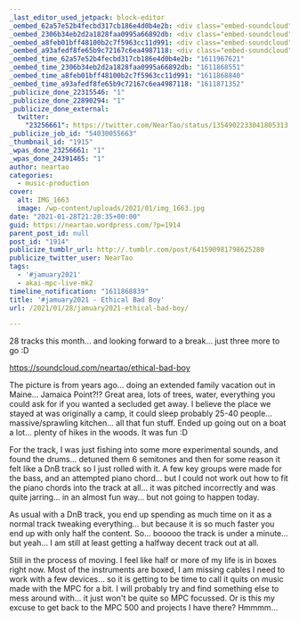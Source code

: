 ```yaml
---
_last_editor_used_jetpack: block-editor
_oembed_62a57e52b4fecbd317cb186e4d0b4e2b: <div class="embed-soundcloud"><iframe title="Some Class by NearTao" width="500" height="400" scrolling="no" frameborder="no" src="https://w.soundcloud.com/player/?visual=true&url=https%3A%2F%2Fapi.soundcloud.com%2Ftracks%2F975488098&show_artwork=true&maxwidth=500&maxheight=750&dnt=1"></iframe></div>
_oembed_2306b34eb2d2a1828faa0995a66892db: <div class="embed-soundcloud"><iframe title="Ethical Bad Boy by NearTao" width="750" height="400" scrolling="no" frameborder="no" src="https://w.soundcloud.com/player/?visual=true&url=https%3A%2F%2Fapi.soundcloud.com%2Ftracks%2F974701279&show_artwork=true&maxwidth=750&maxheight=1000&dnt=1"></iframe></div>
_oembed_a8feb01bff48100b2c7f5963cc11d991: <div class="embed-soundcloud"><iframe title="Ethical Bad Boy by NearTao" width="584" height="400" scrolling="no" frameborder="no" src="https://w.soundcloud.com/player/?visual=true&url=https%3A%2F%2Fapi.soundcloud.com%2Ftracks%2F974701279&show_artwork=true&maxwidth=584&maxheight=876&dnt=1"></iframe></div>
_oembed_a93afedf8fe65b9c72167c6ea4987118: <div class="embed-soundcloud"><iframe title="Ethical Bad Boy by NearTao" width="500" height="400" scrolling="no" frameborder="no" src="https://w.soundcloud.com/player/?visual=true&url=https%3A%2F%2Fapi.soundcloud.com%2Ftracks%2F974701279&show_artwork=true&maxwidth=500&maxheight=750&dnt=1"></iframe></div>
_oembed_time_62a57e52b4fecbd317cb186e4d0b4e2b: "1611967621"
_oembed_time_2306b34eb2d2a1828faa0995a66892db: "1611868551"
_oembed_time_a8feb01bff48100b2c7f5963cc11d991: "1611868840"
_oembed_time_a93afedf8fe65b9c72167c6ea4987118: "1611871352"
_publicize_done_22315546: "1"
_publicize_done_22890294: "1"
_publicize_done_external:
  twitter:
    "23256661": https://twitter.com/NearTao/status/1354902233041805313
_publicize_job_id: "54030055663"
_thumbnail_id: "1915"
_wpas_done_23256661: "1"
_wpas_done_24391465: "1"
author: neartao
categories:
  - music-production
cover:
  alt: IMG_1663
  image: /wp-content/uploads/2021/01/img_1663.jpg
date: "2021-01-28T21:20:35+00:00"
guid: https://neartao.wordpress.com/?p=1914
parent_post_id: null
post_id: "1914"
publicize_tumblr_url: http://.tumblr.com/post/641590981798625280
publicize_twitter_user: NearTao
tags:
  - '#jamuary2021'
  - akai-mpc-live-mk2
timeline_notification: "1611868839"
title: '#jamuary2021 - Ethical Bad Boy'
url: /2021/01/28/jamuary2021-ethical-bad-boy/

---
```

28 tracks this month... and looking forward to a break... just three more to go :D

https://soundcloud.com/neartao/ethical-bad-boy

The picture is from years ago... doing an extended family vacation out in Maine... Jamaica Point?!? Great area, lots of trees, water, everything you could ask for if you wanted a secluded get away. I believe the place we stayed at was originally a camp, it could sleep probably 25-40 people... massive/sprawling kitchen... all that fun stuff. Ended up going out on a boat a lot... plenty of hikes in the woods. It was fun :D

For the track, I was just fishing into some more experimental sounds, and found the drums... detuned them 6 semitones and then for some reason it felt like a DnB track so I just rolled with it. A few key groups were made for the bass, and an attempted piano chord... but I could not work out how to fit the piano chords into the track at all... it was pitched incorrectly and was quite jarring... in an almost fun way... but not going to happen today.

As usual with a DnB track, you end up spending as much time on it as a normal track tweaking everything... but because it is so much faster you end up with only half the content. So... booooo the track is under a minute... but yeah... I am still at least getting a halfway decent track out at all.

Still in the process of moving. I feel like half or more of my life is in boxes right now. Most of the instruments are boxed, I am missing cables I need to work with a few devices... so it is getting to be time to call it quits on music made with the MPC for a bit. I will probably try and find something else to mess around with... it just won't be quite so MPC focussed. Or is this my excuse to get back to the MPC 500 and projects I have there? Hmmmm...
